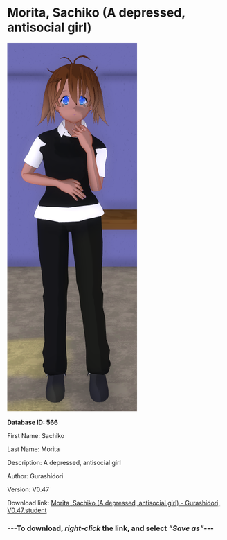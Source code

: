 # Morita, Sachiko (A depressed, antisocial girl)

<img src="https://raw.githubusercontent.com/Arbiter1223/Daigaku-Gurashi-Custom-Students/master/Students/Files/Morita%2C%20Sachiko%20(A%20depressed%2C%20antisocial%20girl).png" title="Morita, Sachiko (A depressed, antisocial girl) - Gurashidori, V0.47">

**Database ID: 566**

First Name: Sachiko

Last Name: Morita

Description: A depressed, antisocial girl

Author: Gurashidori

Version: V0.47

Download link: <a href="https://raw.githubusercontent.com/Arbiter1223/Daigaku-Gurashi-Custom-Students/master/Students/Files/Morita%2C%20Sachiko%20(A%20depressed%2C%20antisocial%20girl)%20-%20Gurashidori%2C%20V0.47.student">Morita, Sachiko (A depressed, antisocial girl) - Gurashidori, V0.47.student</a>

### ---**To download, _right-click_ the link, and select _"Save as"_**---
